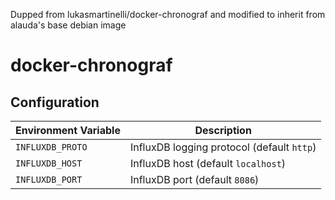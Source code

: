 Dupped from lukasmartinelli/docker-chronograf and modified to inherit from alauda's base debian image

# docker-chronograf

## Configuration

| Environment Variable    | Description                                               
|-------------------------|------------------------------------------------------
| `INFLUXDB_PROTO`        | InfluxDB logging protocol (default `http`)
| `INFLUXDB_HOST`         | InfluxDB host (default `localhost`)
| `INFLUXDB_PORT`         | InfluxDB port (default `8086`)
